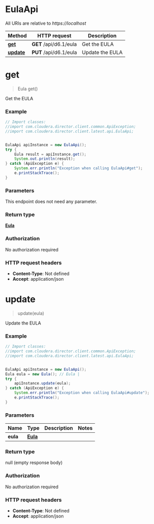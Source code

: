 # EulaApi

All URIs are relative to *https://localhost*

Method | HTTP request | Description
------------- | ------------- | -------------
[**get**](EulaApi.md#get) | **GET** /api/d6.1/eula | Get the EULA
[**update**](EulaApi.md#update) | **PUT** /api/d6.1/eula | Update the EULA


<a name="get"></a>
# **get**
> Eula get()

Get the EULA



### Example
```java
// Import classes:
//import com.cloudera.director.client.common.ApiException;
//import com.cloudera.director.client.latest.api.EulaApi;


EulaApi apiInstance = new EulaApi();
try {
    Eula result = apiInstance.get();
    System.out.println(result);
} catch (ApiException e) {
    System.err.println("Exception when calling EulaApi#get");
    e.printStackTrace();
}
```

### Parameters
This endpoint does not need any parameter.

### Return type

[**Eula**](Eula.md)

### Authorization

No authorization required

### HTTP request headers

 - **Content-Type**: Not defined
 - **Accept**: application/json

<a name="update"></a>
# **update**
> update(eula)

Update the EULA



### Example
```java
// Import classes:
//import com.cloudera.director.client.common.ApiException;
//import com.cloudera.director.client.latest.api.EulaApi;


EulaApi apiInstance = new EulaApi();
Eula eula = new Eula(); // Eula | 
try {
    apiInstance.update(eula);
} catch (ApiException e) {
    System.err.println("Exception when calling EulaApi#update");
    e.printStackTrace();
}
```

### Parameters

Name | Type | Description  | Notes
------------- | ------------- | ------------- | -------------
 **eula** | [**Eula**](Eula.md)|  |

### Return type

null (empty response body)

### Authorization

No authorization required

### HTTP request headers

 - **Content-Type**: Not defined
 - **Accept**: application/json

